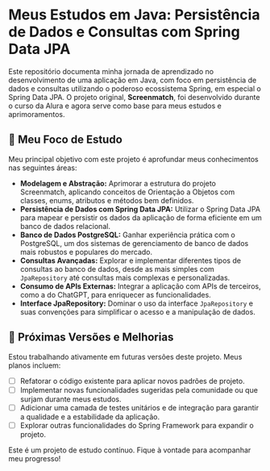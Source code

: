 # Meus Estudos em Java: Persistência de Dados e Consultas com Spring Data JPA

Este repositório documenta minha jornada de aprendizado no desenvolvimento de uma aplicação em Java, com foco em persistência de dados e consultas utilizando o poderoso ecossistema Spring, em especial o Spring Data JPA. O projeto original, **Screenmatch**, foi desenvolvido durante o curso da Alura e agora serve como base para meus estudos e aprimoramentos.

## 🚀 Meu Foco de Estudo

Meu principal objetivo com este projeto é aprofundar meus conhecimentos nas seguintes áreas:

- **Modelagem e Abstração:** Aprimorar a estrutura do projeto Screenmatch, aplicando conceitos de Orientação a Objetos com classes, enums, atributos e métodos bem definidos.
- **Persistência de Dados com Spring Data JPA:** Utilizar o Spring Data JPA para mapear e persistir os dados da aplicação de forma eficiente em um banco de dados relacional.
- **Banco de Dados PostgreSQL:** Ganhar experiência prática com o PostgreSQL, um dos sistemas de gerenciamento de banco de dados mais robustos e populares do mercado.
- **Consultas Avançadas:** Explorar e implementar diferentes tipos de consultas ao banco de dados, desde as mais simples com `JpaRepository` até consultas mais complexas e personalizadas.
- **Consumo de APIs Externas:** Integrar a aplicação com APIs de terceiros, como a do ChatGPT, para enriquecer as funcionalidades.
- **Interface JpaRepository:** Dominar o uso da interface `JpaRepository` e suas convenções para simplificar o acesso e a manipulação de dados.

## 🌱 Próximas Versões e Melhorias

Estou trabalhando ativamente em futuras versões deste projeto. Meus planos incluem:

- [ ] Refatorar o código existente para aplicar novos padrões de projeto.
- [ ] Implementar novas funcionalidades sugeridas pela comunidade ou que surjam durante meus estudos.
- [ ] Adicionar uma camada de testes unitários e de integração para garantir a qualidade e a estabilidade da aplicação.
- [ ] Explorar outras funcionalidades do Spring Framework para expandir o projeto.

Este é um projeto de estudo contínuo. Fique à vontade para acompanhar meu progresso!
